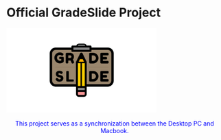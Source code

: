 # Official GradeSlide Project 
<p>
  <img src="https://github.com/reginald-apps/gradeslide/blob/stable/images/mainlogo.png" width="350" title="hover text">
</p>
<p style="color:blue;text-align:center;">
  This project serves as a synchronization between the Desktop PC and Macbook.
</p>
